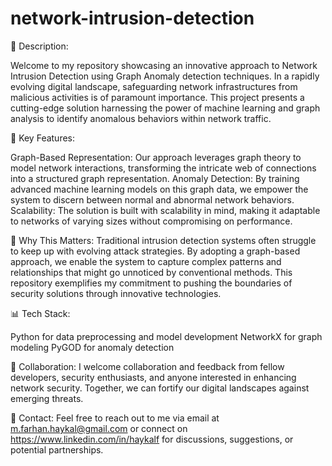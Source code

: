 # network-intrusion-detection
📌 Description:

Welcome to my repository showcasing an innovative approach to Network Intrusion Detection using Graph Anomaly detection techniques. In a rapidly evolving digital landscape, safeguarding network infrastructures from malicious activities is of paramount importance. This project presents a cutting-edge solution harnessing the power of machine learning and graph analysis to identify anomalous behaviors within network traffic.

🚀 Key Features:

Graph-Based Representation: Our approach leverages graph theory to model network interactions, transforming the intricate web of connections into a structured graph representation.
Anomaly Detection: By training advanced machine learning models on this graph data, we empower the system to discern between normal and abnormal network behaviors.
Scalability: The solution is built with scalability in mind, making it adaptable to networks of varying sizes without compromising on performance.

🌟 Why This Matters:
Traditional intrusion detection systems often struggle to keep up with evolving attack strategies. By adopting a graph-based approach, we enable the system to capture complex patterns and relationships that might go unnoticed by conventional methods. This repository exemplifies my commitment to pushing the boundaries of security solutions through innovative technologies.

📊 Tech Stack:

Python for data preprocessing and model development
NetworkX for graph modeling
PyGOD for anomaly detection

👥 Collaboration:
I welcome collaboration and feedback from fellow developers, security enthusiasts, and anyone interested in enhancing network security. Together, we can fortify our digital landscapes against emerging threats.

📧 Contact:
Feel free to reach out to me via email at m.farhan.haykal@gmail.com or connect on https://www.linkedin.com/in/haykalf for discussions, suggestions, or potential partnerships.